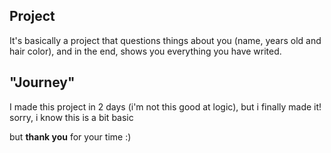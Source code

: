 ## Project

It's basically a project that questions things about you (name, years old and hair color), and in the end, shows you everything you have writed.

## "Journey"

I made this project in 2 days (i'm not this good at logic), but i finally made it! <br>
sorry, i know this is a bit basic

but **thank you** for your time :)
